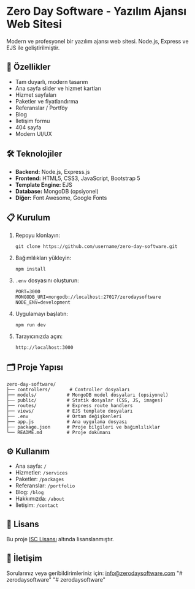 # Zero Day Software - Yazılım Ajansı Web Sitesi

Modern ve profesyonel bir yazılım ajansı web sitesi. Node.js, Express ve EJS ile geliştirilmiştir.

## 🚀 Özellikler

- Tam duyarlı, modern tasarım
- Ana sayfa slider ve hizmet kartları
- Hizmet sayfaları
- Paketler ve fiyatlandırma
- Referanslar / Portföy
- Blog
- İletişim formu
- 404 sayfa
- Modern UI/UX

## 🛠️ Teknolojiler

- **Backend:** Node.js, Express.js
- **Frontend:** HTML5, CSS3, JavaScript, Bootstrap 5
- **Template Engine:** EJS
- **Database:** MongoDB (opsiyonel)
- **Diğer:** Font Awesome, Google Fonts

## 📋 Kurulum

1. Repoyu klonlayın:
   ```
   git clone https://github.com/username/zero-day-software.git
   ```

2. Bağımlılıkları yükleyin:
   ```
   npm install
   ```

3. `.env` dosyasını oluşturun:
   ```
   PORT=3000
   MONGODB_URI=mongodb://localhost:27017/zerodaysoftware
   NODE_ENV=development
   ```

4. Uygulamayı başlatın:
   ```
   npm run dev
   ```

5. Tarayıcınızda açın: 
   ```
   http://localhost:3000
   ```

## 🗂️ Proje Yapısı

```
zero-day-software/
├── controllers/       # Controller dosyaları
├── models/           # MongoDB model dosyaları (opsiyonel)
├── public/           # Statik dosyalar (CSS, JS, images)
├── routes/           # Express route handlers
├── views/            # EJS template dosyaları
├── .env              # Ortam değişkenleri
├── app.js            # Ana uygulama dosyası
├── package.json      # Proje bilgileri ve bağımlılıklar
└── README.md         # Proje dokümanı
```

## ⚙️ Kullanım

- Ana sayfa: `/`
- Hizmetler: `/services`
- Paketler: `/packages`
- Referanslar: `/portfolio`
- Blog: `/blog`
- Hakkımızda: `/about`
- İletişim: `/contact`

## 📝 Lisans

Bu proje [ISC Lisansı](LICENSE) altında lisanslanmıştır.

## 🔗 İletişim

Sorularınız veya geribildirimleriniz için: [info@zerodaysoftware.com](mailto:info@zerodaysoftware.com) "# zerodaysoftware" 
"# zerodaysoftware" 

